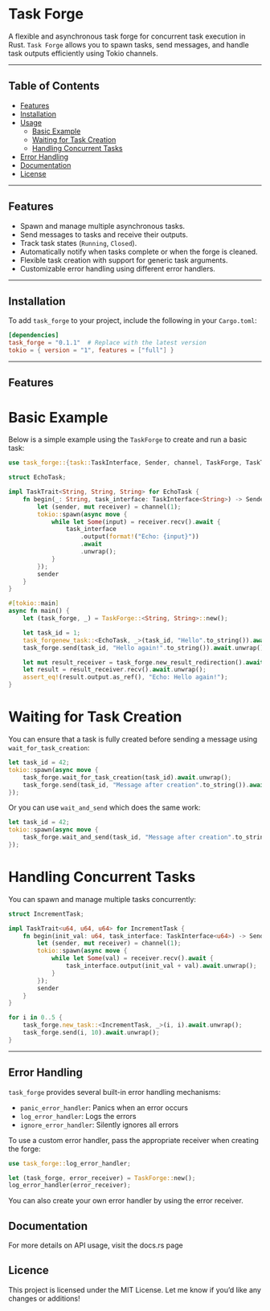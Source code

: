 # Task Forge

A flexible and asynchronous task forge for concurrent task execution in Rust. `Task Forge` allows you to spawn tasks, send messages, and handle task outputs efficiently using Tokio channels.

---

## **Table of Contents**
- [Features](#features)
- [Installation](#installation)
- [Usage](#usage)
  - [Basic Example](#basic-example)
  - [Waiting for Task Creation](#waiting-for-task-creation)
  - [Handling Concurrent Tasks](#handling-concurrent-tasks)
- [Error Handling](#error-handling)
- [Documentation](#documentation)
- [License](#license)

---

## **Features**
- Spawn and manage multiple asynchronous tasks.
- Send messages to tasks and receive their outputs.
- Track task states (`Running`, `Closed`).
- Automatically notify when tasks complete or when the forge is cleaned.
- Flexible task creation with support for generic task arguments.
- Customizable error handling using different error handlers.

---

## **Installation**
To add `task_forge` to your project, include the following in your `Cargo.toml`:
```toml
[dependencies]
task_forge = "0.1.1"  # Replace with the latest version
tokio = { version = "1", features = ["full"] }
```

---

## **Features**

# Basic Example

Below is a simple example using the `TaskForge` to create and run a basic task:

```rust
use task_forge::{task::TaskInterface, Sender, channel, TaskForge, TaskTrait};

struct EchoTask;

impl TaskTrait<String, String, String> for EchoTask {
    fn begin(_: String, task_interface: TaskInterface<String>) -> Sender<String> {
        let (sender, mut receiver) = channel(1);
        tokio::spawn(async move {
            while let Some(input) = receiver.recv().await {
                task_interface
                    .output(format!("Echo: {input}"))
                    .await
                    .unwrap();
            }
        });
        sender
    }
}

#[tokio::main]
async fn main() {
    let (task_forge, _) = TaskForge::<String, String>::new();

    let task_id = 1;
    task_forgenew_task::<EchoTask, _>(task_id, "Hello".to_string()).await.unwrap();
    task_forge.send(task_id, "Hello again!".to_string()).await.unwrap();

    let mut result_receiver = task_forge.new_result_redirection().await;
    let result = result_receiver.recv().await.unwrap();
    assert_eq!(result.output.as_ref(), "Echo: Hello again!");
}
```

# Waiting for Task Creation

You can ensure that a task is fully created before sending a message using `wait_for_task_creation`:
```rust
let task_id = 42;
tokio::spawn(async move {
    task_forge.wait_for_task_creation(task_id).await.unwrap();
    task_forge.send(task_id, "Message after creation".to_string()).await.unwrap();
});
```
Or you can use `wait_and_send` which does the same work:
```rust
let task_id = 42;
tokio::spawn(async move {
    task_forge.wait_and_send(task_id, "Message after creation".to_string()).await.unwrap();
});
```

# Handling Concurrent Tasks

You can spawn and manage multiple tasks concurrently:
```rust
struct IncrementTask;

impl TaskTrait<u64, u64, u64> for IncrementTask {
    fn begin(init_val: u64, task_interface: TaskInterface<u64>) -> Sender<u64> {
        let (sender, mut receiver) = channel(1);
        tokio::spawn(async move {
            while let Some(val) = receiver.recv().await {
                task_interface.output(init_val + val).await.unwrap();
            }
        });
        sender
    }
}

for i in 0..5 {
    task_forge.new_task::<IncrementTask, _>(i, i).await.unwrap();
    task_forge.send(i, 10).await.unwrap();
}
```

---

## **Error Handling**

`task_forge` provides several built-in error handling mechanisms:
- `panic_error_handler`: Panics when an error occurs
- `log_error_handler`: Logs the errors
- `ignore_error_handler`: Silently ignores all errors
    
To use a custom error handler, pass the appropriate receiver when creating the forge:
```rust
use task_forge::log_error_handler;

let (task_forge, error_receiver) = TaskForge::new();
log_error_handler(error_receiver);
```
You can also create your own error handler by using the error receiver.

## **Documentation**

For more details on API usage, visit the docs.rs page

## **Licence**

This project is licensed under the MIT License. Let me know if you’d like any changes or additions!
